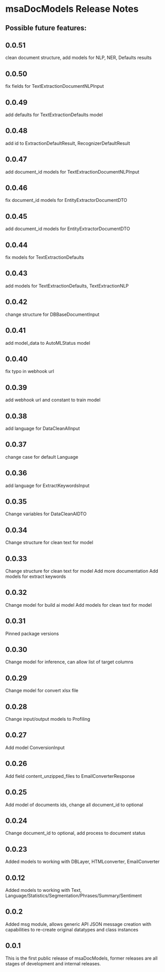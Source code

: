 # msaDocModels Release Notes
## Possible future features:


## 0.0.51

clean document structure, add models for NLP, NER, Defaults results

## 0.0.50

fix fields for TextExtractionDocumentNLPInput

## 0.0.49

add defaults for TextExtractionDefaults model

## 0.0.48

add id to ExtractionDefaultResult, RecognizerDefaultResult

## 0.0.47

add document_id models for TextExtractionDocumentNLPInput

## 0.0.46

fix document_id models for EntityExtractorDocumentDTO

## 0.0.45

add document_id models for EntityExtractorDocumentDTO

## 0.0.44

fix models for TextExtractionDefaults

## 0.0.43

add models for TextExtractionDefaults, TextExtractionNLP

## 0.0.42

change structure for DBBaseDocumentInput

## 0.0.41

add model_data to AutoMLStatus model

## 0.0.40

fix typo in webhook url

## 0.0.39

add webhook url and constant to train model

## 0.0.38

add language for DataCleanAIInput

## 0.0.37

change case for default Language

## 0.0.36

add language for ExtractKeywordsInput

## 0.0.35

Change variables for DataCleanAIDTO

## 0.0.34

Change structure for clean text for model

## 0.0.33

Change structure for clean text for model
Add more documentation
Add models for extract keywords

## 0.0.32

Change model for build ai model
Add models for clean text for model

## 0.0.31

Pinned package versions

## 0.0.30

Change model for inference, can allow list of target columns

## 0.0.29

Change model for convert xlsx file

## 0.0.28

Change input/output models to Profiling

## 0.0.27

Add model ConversionInput

## 0.0.26

Add field content_unzipped_files to EmailConverterResponse

## 0.0.25

Add model of documents ids, change all document_id to optional

## 0.0.24

Change document_id to optional, add process to document status

## 0.0.23

Added  models to working with DBLayer, HTMLconverter, EmailConverter


## 0.0.12

Added  models to working with Text, Language/Statistics/Segmentation/Phrases/Summary/Sentiment

## 0.0.2

Added msg module, allows generic API JSON message creation with capabilities to re-create original datatypes and class instances

## 0.0.1

This is the first public release of msaDocModels, former releases are all stages of development and internal releases.

